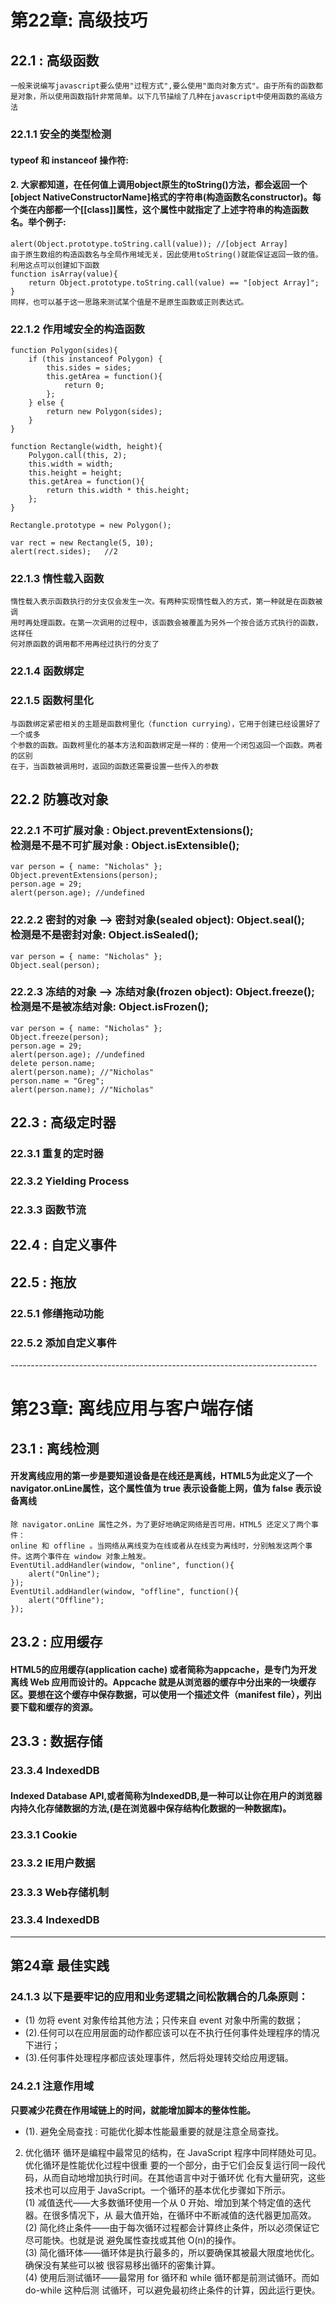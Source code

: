 # 第22章: 高级技巧

## 22.1 : 高级函数
    一般来说编写javascript要么使用"过程方式",要么使用"面向对象方式"。由于所有的函数都是对象，所以使用函数指针非常简单。以下几节描绘了几种在javascript中使用函数的高级方法
### 22.1.1 安全的类型检测
#### typeof 和 instanceof 操作符:

#### **2.**  大家都知道，在任何值上调用object原生的toString()方法，都会返回一个[object NativeConstructorName]格式的字符串(构造函数名constructor)。每个类在内部都一个[[class]]属性，这个属性中就指定了上述字符串的构造函数名。举个例子: 
    alert(Object.prototype.toString.call(value)); //[object Array] 
    由于原生数组的构造函数名与全局作用域无关，因此使用toString()就能保证返回一致的值。利用这点可以创建如下函数
    function isArray(value){
        return Object.prototype.toString.call(value) == "[object Array]";
    }
    同样，也可以基于这一思路来测试某个值是不是原生函数或正则表达式。


### 22.1.2 作用域安全的构造函数
    function Polygon(sides){
        if (this instanceof Polygon) {
            this.sides = sides;
            this.getArea = function(){
                return 0;
            };
        } else {
            return new Polygon(sides);
        }
    }
    
    function Rectangle(width, height){
        Polygon.call(this, 2);
        this.width = width;
        this.height = height;
        this.getArea = function(){
            return this.width * this.height;
        };
    }
    
    Rectangle.prototype = new Polygon();
    
    var rect = new Rectangle(5, 10);
    alert(rect.sides);   //2

### 22.1.3 惰性载入函数
    惰性载入表示函数执行的分支仅会发生一次。有两种实现惰性载入的方式，第一种就是在函数被调
    用时再处理函数。在第一次调用的过程中，该函数会被覆盖为另外一个按合适方式执行的函数，这样任
    何对原函数的调用都不用再经过执行的分支了

### 22.1.4 函数绑定

### 22.1.5 函数柯里化
    与函数绑定紧密相关的主题是函数柯里化（function currying），它用于创建已经设置好了一个或多
    个参数的函数。函数柯里化的基本方法和函数绑定是一样的：使用一个闭包返回一个函数。两者的区别
    在于，当函数被调用时，返回的函数还需要设置一些传入的参数


## 22.2 防篡改对象
### 22.2.1 不可扩展对象 : Object.preventExtensions(); <br/> 检测是不是不可扩展对象 : Object.isExtensible();
    var person = { name: "Nicholas" };
    Object.preventExtensions(person);
    person.age = 29;
    alert(person.age); //undefined
    
### 22.2.2 密封的对象 --> 密封对象(sealed object): Object.seal(); <br/>检测是不是密封对象: Object.isSealed();
    var person = { name: "Nicholas" };
    Object.seal(person);
    
### 22.2.3 冻结的对象 --> 冻结对象(frozen object): Object.freeze(); <br/>检测是不是被冻结对象: Object.isFrozen();
    var person = { name: "Nicholas" };
    Object.freeze(person);
    person.age = 29;
    alert(person.age); //undefined
    delete person.name;
    alert(person.name); //"Nicholas"
    person.name = "Greg";
    alert(person.name); //"Nicholas"
    
## 22.3 : 高级定时器
### 22.3.1 重复的定时器
### 22.3.2 Yielding Process
### 22.3.3 函数节流


## 22.4 : 自定义事件


## 22.5 : 拖放
### 22.5.1 修缮拖动功能
### 22.5.2 添加自定义事件

*----------------------------------------------------------------------------*

# 第23章: 离线应用与客户端存储

## 23.1 : 离线检测
#### 开发离线应用的第一步是要知道设备是在线还是离线，HTML5为此定义了一个 navigator.onLine属性，这个属性值为 true 表示设备能上网，值为 false 表示设备离线
    除 navigator.onLine 属性之外，为了更好地确定网络是否可用，HTML5 还定义了两个事件：
    online 和 offline 。当网络从离线变为在线或者从在线变为离线时，分别触发这两个事件。这两个事件在 window 对象上触发。
    EventUtil.addHandler(window, "online", function(){
        alert("Online");
    });
    EventUtil.addHandler(window, "offline", function(){
        alert("Offline");
    });
    
    
## 23.2 : 应用缓存
#### HTML5的应用缓存(application cache) 或者简称为appcache，是专门为开发离线 Web 应用而设计的。Appcache 就是从浏览器的缓存中分出来的一块缓存区。要想在这个缓存中保存数据，可以使用一个描述文件（manifest file），列出要下载和缓存的资源。

## 23.3 : 数据存储
### 23.3.4 IndexedDB
#### Indexed Database API,或者简称为IndexedDB,是一种可以让你在用户的浏览器内持久化存储数据的方法,(是在浏览器中保存结构化数据的一种数据库)。

### 23.3.1 Cookie

### 23.3.2 IE用户数据

### 23.3.3 Web存储机制

### 23.3.4 IndexedDB

-----------------------------------------

## 第24章 最佳实践

### 24.1.3 以下是要牢记的应用和业务逻辑之间松散耦合的几条原则：
- (1) 勿将 event 对象传给其他方法；只传来自 event 对象中所需的数据；
- (2).任何可以在应用层面的动作都应该可以在不执行任何事件处理程序的情况下进行；
- (3).任何事件处理程序都应该处理事件，然后将处理转交给应用逻辑。

### 24.2.1  注意作用域
**只要减少花费在作用域链上的时间，就能增加脚本的整体性能。**
- (1). 避免全局查找 : 可能优化脚本性能最重要的就是注意全局查找。

2. 优化循环
循环是编程中最常见的结构，在 JavaScript 程序中同样随处可见。优化循环是性能优化过程中很重
要的一个部分，由于它们会反复运行同一段代码，从而自动地增加执行时间。在其他语言中对于循环优
化有大量研究，这些技术也可以应用于 JavaScript。一个循环的基本优化步骤如下所示。 <br/>
(1) 减值迭代——大多数循环使用一个从 0 开始、增加到某个特定值的迭代器。在很多情况下，从
最大值开始，在循环中不断减值的迭代器更加高效。<br/>
(2) 简化终止条件——由于每次循环过程都会计算终止条件，所以必须保证它尽可能快。也就是说
避免属性查找或其他 O(n)的操作。<br/>
(3) 简化循环体——循环体是执行最多的，所以要确保其被最大限度地优化。确保没有某些可以被
很容易移出循环的密集计算。<br/>
(4) 使用后测试循环——最常用 for 循环和 while 循环都是前测试循环。而如 do-while 这种后测
试循环，可以避免最初终止条件的计算，因此运行更快。<br/>







